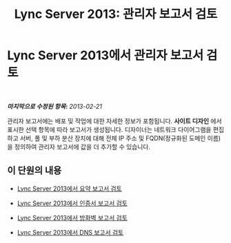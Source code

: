 ﻿---
title: 'Lync Server 2013: 관리자 보고서 검토'
TOCTitle: 관리자 보고서 검토
ms:assetid: 1dee56a9-a033-4201-9765-e3469bd7d3e3
ms:mtpsurl: https://technet.microsoft.com/ko-kr/library/Gg558622(v=OCS.15)
ms:contentKeyID: 52056800
ms.date: 08/10/2015
mtps_version: v=OCS.15
ms.translationtype: HT
---

# Lync Server 2013에서 관리자 보고서 검토

 

_**마지막으로 수정된 항목:** 2013-02-21_

관리자 보고서에는 배포 및 작업에 대한 자세한 정보가 포함됩니다. **사이트 디자인** 에서 표시한 선택 항목에 따라 보고서가 생성됩니다. 디자이너는 네트워크 다이어그램을 편집하고 서버, 풀 및 부하 분산 장치에 대해 전체 IP 주소 및 FQDN(정규화된 도메인 이름)을 정의하여 관리자 보고서에 값을 더 추가할 수 있습니다.

## 이 단원의 내용

  - [Lync Server 2013에서 요약 보고서 검토](lync-server-2013-reviewing-the-summary-report.md)

  - [Lync Server 2013에서 인증서 보고서 검토](lync-server-2013-reviewing-the-certificates-report.md)

  - [Lync Server 2013에서 방화벽 보고서 검토](lync-server-2013-reviewing-the-firewall-report.md)

  - [Lync Server 2013에서 DNS 보고서 검토](lync-server-2013-reviewing-the-dns-report.md)

